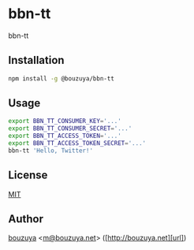 # bbn-tt

bbn-tt

## Installation

```bash
npm install -g @bouzuya/bbn-tt
```

## Usage

```bash
export BBN_TT_CONSUMER_KEY='...'
export BBN_TT_CONSUMER_SECRET='...'
export BBN_TT_ACCESS_TOKEN='...'
export BBN_TT_ACCESS_TOKEN_SECRET='...'
bbn-tt 'Hello, Twitter!'
```

## License

[MIT](LICENSE)

## Author

[bouzuya][user] &lt;[m@bouzuya.net][email]&gt; ([http://bouzuya.net][url])

[user]: https://github.com/bouzuya
[email]: mailto:m@bouzuya.net
[url]: http://bouzuya.net
